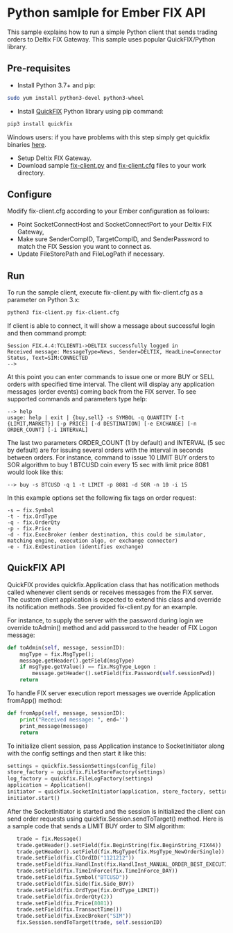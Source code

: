 # Python samlple for Ember FIX API

This sample explains how to run a simple Python client that sends trading orders to Deltix FIX Gateway. This sample uses  popular QuickFIX/Python library.

## **Pre-requisites**

* Install Python 3.7+ and pip:

```sh
sudo yum install python3-devel python3-wheel  
```
  
* Install [QuickFIX](https://pypi.org/project/quickfix/) Python library using pip command:  
  
```sh
pip3 install quickfix  
```
  
Windows users: if you have problems with this step simply get quickfix binaries [here](https://www.lfd.uci.edu/~gohlke/pythonlibs/#quickfix).  
  
* Setup Deltix FIX Gateway.
* Download sample [fix-client.py](https://github.com/epam/ember-python-fix-sample/blob/main/fix-client.py) and [fix-client.cfg](https://github.com/epam/ember-python-fix-sample/blob/main/fix-client.cfg) files to your work directory.

## **Configure**

Modify fix-client.cfg according to your Ember configuration as follows:

* Point SocketConnectHost and SocketConnectPort to your Deltix FIX Gateway,
* Make sure SenderCompID, TargetCompID, and SenderPassword to match the FIX Session you want to connect as.
* Update FileStorePath and FileLogPath if necessary.

## **Run**

To run the sample client, execute fix-client.py with fix-client.cfg as a parameter on Python 3.x:

```sh
python3 fix-client.py fix-client.cfg
```

If client is able to connect, it will show a message about successful login and then command prompt:

```
Session FIX.4.4:TCLIENT1->DELTIX successfully logged in
Received message: MessageType=News, Sender=DELTIX, HeadLine=Connector Status, Text=SIM:CONNECTED
-->
```

At this point you can enter commands to issue one or more BUY or SELL orders with specified time interval. The client will display any application messages (order events) coming back from the FIX server. To see supported commands and parameters type help:

```
--> help
usage: help | exit | {buy,sell} -s SYMBOL -q QUANTITY [-t {LIMIT,MARKET}] [-p PRICE] [-d DESTINATION] [-e EXCHANGE] [-n ORDER_COUNT] [-i INTERVAL]
```

The last two parameters ORDER_COUNT (1 by default) and INTERVAL (5 sec by default) are for issuing several orders with the interval in seconds between orders. For instance, command to issue 10 LIMIT BUY orders to SOR algorithm to buy 1 BTCUSD coin every 15 sec with limit price 8081 would look like this:

```
--> buy -s BTCUSD -q 1 -t LIMIT -p 8081 -d SOR -n 10 -i 15
```

In this example options set the following fix tags on order request:

```
-s – fix.Symbol
-t - fix.OrdType
-q - fix.OrderQty
-p - fix.Price
-d - fix.ExecBroker (ember destination, this could be simulator, matching engine, execution algo, or exchange connector)  
-e - fix.ExDestination (identifies exchange)
```

## **QuickFIX API**

QuickFIX provides quickfix.Application class that has notification methods called whenever client sends or receives messages from the FIX server. The custom client application is expected to extend this class and override its notification methods. See provided fix-client.py for an example.

For instance, to supply the server with the password during login we override toAdmin() method and add password to the header of FIX Logon message:

```python
def toAdmin(self, message, sessionID):
    msgType = fix.MsgType();
    message.getHeader().getField(msgType)
    if msgType.getValue() == fix.MsgType_Logon :
        message.getHeader().setField(fix.Password(self.sessionPwd))
    return
```

To handle FIX server execution report messages we override Application fromApp() method:

```python
def fromApp(self, message, sessionID):
    print("Received message: ", end='')
    print_message(message)
    return
```

To initialize client session, pass Application instance to SocketInitiator along with the config settings and then start it like this:

```python
settings = quickfix.SessionSettings(config_file)
store_factory = quickfix.FileStoreFactory(settings)
log_factory = quickfix.FileLogFactory(settings)
application = Application()
initiator = quickfix.SocketInitiator(application, store_factory, settings, log_factory)
initiator.start()
```

After the SocketInitiator is started and the session is initialized the client can send order requests using quickfix.Session.sendToTarget() method. Here is a sample code that sends a LIMIT BUY order to SIM algorithm:

```python
   trade = fix.Message()
   trade.getHeader().setField(fix.BeginString(fix.BeginString_FIX44))
   trade.getHeader().setField(fix.MsgType(fix.MsgType_NewOrderSingle))
   trade.setField(fix.ClOrdID("1121212"))
   trade.setField(fix.HandlInst(fix.HandlInst_MANUAL_ORDER_BEST_EXECUTION))
   trade.setField(fix.TimeInForce(fix.TimeInForce_DAY))
   trade.setField(fix.Symbol("BTCUSD"))
   trade.setField(fix.Side(fix.Side_BUY))
   trade.setField(fix.OrdType(fix.OrdType_LIMIT))
   trade.setField(fix.OrderQty(2))
   trade.setField(fix.Price(8081))
   trade.setField(fix.TransactTime())
   trade.setField(fix.ExecBroker("SIM"))
   fix.Session.sendToTarget(trade, self.sessionID)
```


